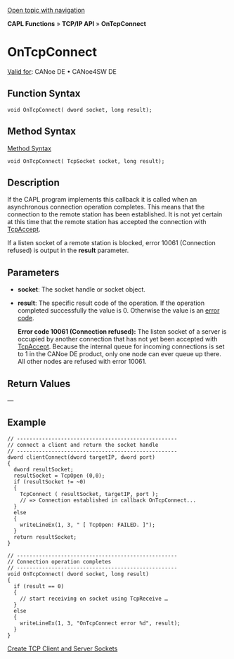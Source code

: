 [Open topic with navigation](../../../../../CANoeDEFamily.htm#Topics/CAPLFunctions/TCPIPAPI/EventProcedures/CAPLfunctionTCPIPOnTcpConnect.md)

**CAPL Functions** » **TCP/IP API** » **OnTcpConnect**

# OnTcpConnect

[Valid for](../../../Shared/FeatureAvailability.md): CANoe DE • CANoe4SW DE

## Function Syntax

```plaintext
void OnTcpConnect( dword socket, long result);
```

## Method Syntax

[Method Syntax](../../../Shared/CAPL/General/ClassesAndObjects.md)

```plaintext
void OnTcpConnect( TcpSocket socket, long result);
```

## Description

If the CAPL program implements this callback it is called when an asynchronous connection operation completes. This means that the connection to the remote station has been established. It is not yet certain at this time that the remote station has accepted the connection with [TcpAccept](../Functions/CAPLfunctionTCPAccept.md).

If a listen socket of a remote station is blocked, error 10061 (Connection refused) is output in the **result** parameter.

## Parameters

- **socket**: The socket handle or socket object.
- **result**: The specific result code of the operation. If the operation completed successfully the value is 0. Otherwise the value is an [error code](../CAPLfunctionsTCPIPWinsock2ErrorCodes.md).

  **Error code 10061 (Connection refused):** The listen socket of a server is occupied by another connection that has not yet been accepted with [TcpAccept](../Functions/CAPLfunctionTCPAccept.md). Because the internal queue for incoming connections is set to 1 in the CANoe DE product, only one node can ever queue up there. All other nodes are refused with error 10061.

## Return Values

—

## Example

```plaintext
// ---------------------------------------------------
// connect a client and return the socket handle
// ---------------------------------------------------
dword clientConnect(dword targetIP, dword port)
{
  dword resultSocket;
  resultSocket = TcpOpen (0,0);
  if (resultSocket != ~0)
  {
    TcpConnect ( resultSocket, targetIP, port );
    // => Connection established in callback OnTcpConnect...
  }
  else
  {
    writeLineEx(1, 3, " [ TcpOpen: FAILED. ]");
  }
  return resultSocket;
}

// ---------------------------------------------------
// Connection operation completes
// ---------------------------------------------------
void OnTcpConnect( dword socket, long result)
{
  if (result == 0)
  {
    // start receiving on socket using TcpReceive …
  }
  else
  {
    writeLineEx(1, 3, "OnTcpConnect error %d", result);
  }
}
```

[Create TCP Client and Server Sockets](../../../Shared/CAPL/TCPIPAPI/TCPIPAPI.md)
